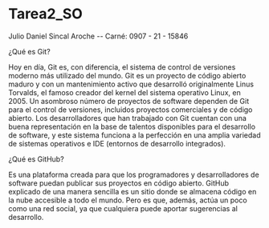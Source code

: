 # Tarea2_SO

Julio Daniel Sincal Aroche -- Carné: 0907 - 21 - 15846

¿Qué es Git?

Hoy en día, Git es, con diferencia, el sistema de control de versiones moderno más utilizado del mundo. Git es un proyecto de código abierto maduro y con un mantenimiento activo que desarrolló originalmente Linus Torvalds, el famoso creador del kernel del sistema operativo Linux, en 2005. Un asombroso número de proyectos de software dependen de Git para el control de versiones, incluidos proyectos comerciales y de código abierto. Los desarrolladores que han trabajado con Git cuentan con una buena representación en la base de talentos disponibles para el desarrollo de software, y este sistema funciona a la perfección en una amplia variedad de sistemas operativos e IDE (entornos de desarrollo integrados).

¿Qué es GitHub?

Es una plataforma creada para que los programadores y desarrolladores de software puedan publicar sus proyectos en código abierto. GitHub explicado de una manera sencilla es un sitio donde se almacena código en la nube accesible a todo el mundo. Pero es que, además, actúa un poco como una red social, ya que cualquiera puede aportar sugerencias al desarrollo.
